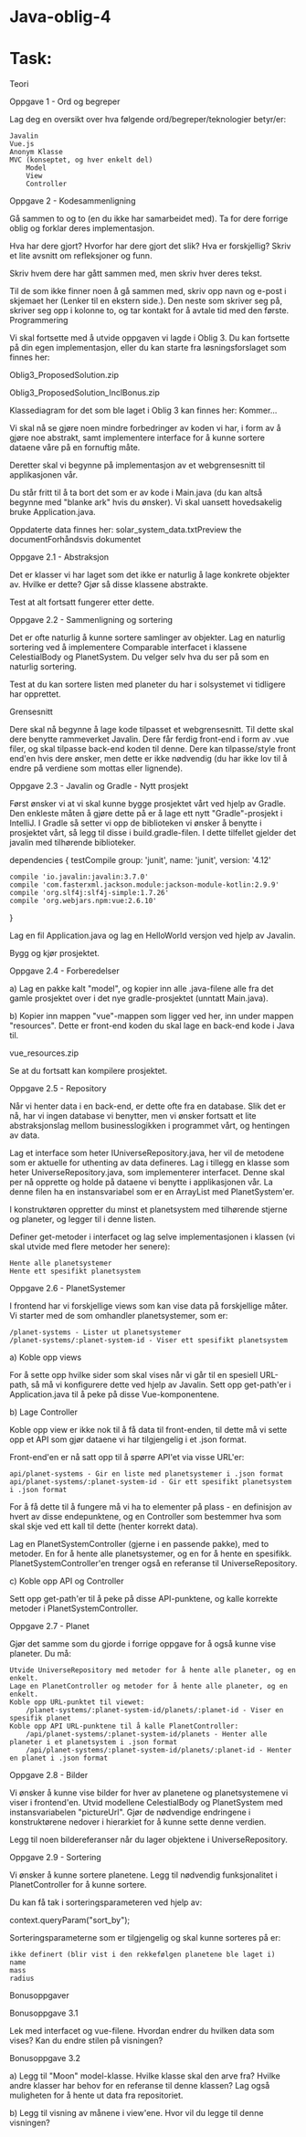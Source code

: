 # Java-oblig-4

# Task:
Teori 

Oppgave 1 - Ord og begreper

Lag deg en oversikt over hva følgende ord/begreper/teknologier betyr/er:

    Javalin
    Vue.js
    Anonym Klasse
    MVC (konseptet, og hver enkelt del)
        Model
        View
        Controller

 Oppgave 2 - Kodesammenligning

Gå sammen to og to (en du ikke har samarbeidet med). Ta for dere forrige oblig og forklar deres implementasjon. 

Hva har dere gjort? Hvorfor har dere gjort det slik? Hva er forskjellig? Skriv et lite avsnitt om refleksjoner og funn.

Skriv hvem dere har gått sammen med, men skriv hver deres tekst.

Til de som ikke finner noen å gå sammen med, skriv opp navn og e-post i skjemaet her (Lenker til en ekstern side.). Den neste som skriver seg på, skriver seg opp i kolonne to, og tar kontakt for å avtale tid med den første.
Programmering

Vi skal fortsette med å utvide oppgaven vi lagde i Oblig 3. Du kan fortsette på din egen implementasjon, eller du kan starte fra løsningsforslaget som finnes her:

Oblig3_ProposedSolution.zip

Oblig3_ProposedSolution_InclBonus.zip

Klassediagram for det som ble laget i Oblig 3 kan finnes her: 
Kommer...

Vi skal nå se gjøre noen mindre forbedringer av koden vi har, i form av å gjøre noe abstrakt, samt implementere interface for å kunne sortere dataene våre på en fornuftig måte.

Deretter skal vi begynne på implementasjon av et webgrensesnitt til applikasjonen vår. 

 Du står fritt til å ta bort det som er av kode i Main.java (du kan altså begynne med "blanke ark" hvis du ønsker). Vi skal uansett hovedsakelig bruke Application.java.

Oppdaterte data finnes her: solar_system_data.txtPreview the documentForhåndsvis dokumentet

Oppgave 2.1 - Abstraksjon

Det er klasser vi har laget som det ikke er naturlig å lage konkrete objekter av. Hvilke er dette? Gjør så disse klassene abstrakte. 

Test at alt fortsatt fungerer etter dette.

Oppgave 2.2 - Sammenligning og sortering

Det er ofte naturlig å kunne sortere samlinger av objekter. Lag en naturlig sortering ved å implementere Comparable interfacet i klassene CelestialBody og PlanetSystem. Du velger selv hva du ser på som en naturlig sortering.

Test at du kan sortere listen med planeter du har i solsystemet vi tidligere har opprettet.

 
Grensesnitt

Dere skal nå begynne å lage kode tilpasset et webgrensesnitt. Til dette skal dere benytte rammeverket Javalin. Dere får ferdig front-end i form av .vue filer, og skal tilpasse back-end koden til denne. Dere kan tilpasse/style front end'en hvis dere ønsker, men dette er ikke nødvendig (du har ikke lov til å endre på verdiene som mottas eller lignende).

Oppgave 2.3 - Javalin og Gradle - Nytt prosjekt

 Først ønsker vi at vi skal kunne bygge prosjektet vårt ved hjelp av Gradle. Den enkleste måten å gjøre dette på er å lage ett nytt "Gradle"-prosjekt i IntelliJ. I Gradle så setter vi opp de biblioteken vi ønsker å benytte i prosjektet vårt, så legg til disse i build.gradle-filen. I dette tilfellet gjelder det javalin med tilhørende biblioteker.

dependencies {
    testCompile group: 'junit', name: 'junit', version: '4.12'

    compile 'io.javalin:javalin:3.7.0'
    compile 'com.fasterxml.jackson.module:jackson-module-kotlin:2.9.9'
    compile 'org.slf4j:slf4j-simple:1.7.26'
    compile 'org.webjars.npm:vue:2.6.10'
}

Lag en fil Application.java og lag en HelloWorld versjon ved hjelp av Javalin.

Bygg og kjør prosjektet.

Oppgave 2.4 - Forberedelser

a) Lag en pakke kalt "model", og kopier inn alle .java-filene alle fra det gamle prosjektet over i det nye gradle-prosjektet (unntatt Main.java).

b) Kopier inn mappen "vue"-mappen som ligger ved her, inn under mappen "resources". Dette er front-end koden du skal lage en back-end kode i Java til.

vue_resources.zip

Se at du fortsatt kan kompilere prosjektet.

Oppgave 2.5 - Repository

Når vi henter data i en back-end, er dette ofte fra en database. Slik det er nå, har vi ingen database vi benytter, men vi ønsker fortsatt et lite abstraksjonslag mellom businesslogikken i programmet vårt, og hentingen av data.

Lag et interface som heter IUniverseRepository.java, her vil de metodene som er aktuelle for uthenting av data defineres. Lag i tillegg en klasse som heter UniverseRepository.java, som implementerer interfacet. Denne skal per nå opprette og holde på dataene vi benytte i applikasjonen vår. La denne filen ha en instansvariabel som er en ArrayList med PlanetSystem'er.

I konstruktøren oppretter du minst et planetsystem med tilhørende stjerne og planeter, og legger til i denne listen.

Definer get-metoder i interfacet og lag selve implementasjonen i klassen (vi skal utvide med flere metoder her senere):

    Hente alle planetsystemer
    Hente ett spesifikt planetsystem

Oppgave 2.6 - PlanetSystemer

I frontend har vi forskjellige views som kan vise data på forskjellige måter. Vi starter med de som omhandler planetsystemer, som er:

    /planet-systems - Lister ut planetsystemer
    /planet-systems/:planet-system-id - Viser ett spesifikt planetsystem

a) Koble opp views

For å sette opp hvilke sider som skal vises når vi går til en spesiell URL-path, så må vi konfigurere dette ved hjelp av Javalin. Sett opp get-path'er i Application.java til å peke på disse Vue-komponentene.

b) Lage Controller

Koble opp view er ikke nok til å få data til front-enden, til dette må vi sette opp et API som gjør dataene vi har tilgjengelig i et .json format. 

Front-end'en er nå satt opp til å spørre API'et via visse URL'er:

    api/planet-systems - Gir en liste med planetsystemer i .json format
    api/planet-systems/:planet-system-id - Gir ett spesifikt planetsystem i .json format

For å få dette til å fungere må vi ha to elementer på plass - en definisjon av hvert av disse endepunktene, og en Controller som bestemmer hva som skal skje ved ett kall til dette (henter korrekt data).

Lag en PlanetSystemController (gjerne i en passende pakke), med to metoder. En for å hente alle planetsystemer, og en for å hente en spesifikk. PlanetSystemController'en trenger også en referanse til UniverseRepository.

c) Koble opp API og Controller

Sett opp get-path'er til å peke på disse API-punktene, og kalle korrekte metoder i PlanetSystemController.

 

Oppgave 2.7 - Planet

Gjør det samme som du gjorde i forrige oppgave for å også kunne vise planeter. Du må:

    Utvide UniverseRepository med metoder for å hente alle planeter, og en enkelt.
    Lage en PlanetController og metoder for å hente alle planeter, og en enkelt.
    Koble opp URL-punktet til viewet:
        /planet-systems/:planet-system-id/planets/:planet-id - Viser en spesifik planet
    Koble opp API URL-punktene til å kalle PlanetController:
        /api/planet-systems/:planet-system-id/planets - Henter alle planeter i et planetsystem i .json format
        /api/planet-systems/:planet-system-id/planets/:planet-id - Henter en planet i .json format

Oppgave 2.8 - Bilder

Vi ønsker å kunne vise bilder for hver av planetene og planetsystemene vi viser i frontend'en. Utvid modellene CelestialBody og PlanetSystem med instansvariabelen "pictureUrl". Gjør de nødvendige endringene i konstruktørene nedover i hierarkiet for å kunne sette denne verdien.

Legg til noen bildereferanser når du lager objektene i UniverseRepository.

Oppgave 2.9 - Sortering

Vi ønsker å kunne sortere planetene. Legg til nødvendig funksjonalitet i PlanetController for å kunne sortere.

Du kan få tak i sorteringsparameteren ved hjelp av:

context.queryParam("sort_by");

Sorteringsparameterne som er tilgjengelig og skal kunne sorteres på er:

    ikke definert (blir vist i den rekkefølgen planetene ble laget i)
    name
    mass
    radius

 
Bonusoppgaver

Bonusoppgave 3.1

Lek med interfacet og vue-filene. Hvordan endrer du hvilken data som vises? Kan du endre stilen på visningen?

Bonusoppgave 3.2

a) Legg til "Moon" model-klasse. Hvilke klasse skal den arve fra? Hvilke andre klasser har behov for en referanse til denne klassen? Lag også muligheten for å hente ut data fra repositoriet.

b) Legg til visning av månene i view'ene. Hvor vil du legge til denne visningen?
